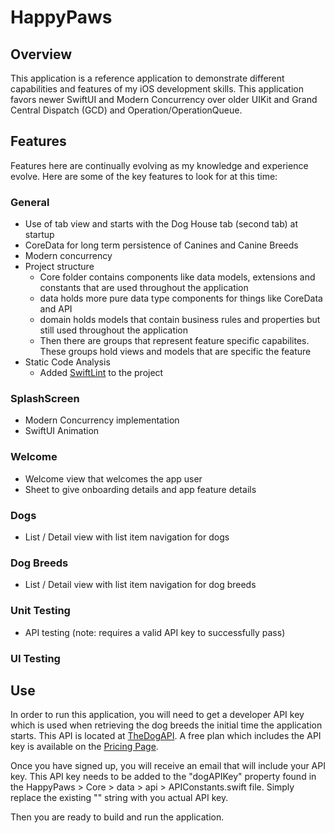 # HappyPaws

## Overview
This application is a reference application to demonstrate different capabilities and features
of my iOS development skills. This application favors newer SwiftUI and Modern Concurrency over
older UIKit and Grand Central Dispatch (GCD) and Operation/OperationQueue.

## Features
Features here are continually evolving as my knowledge and experience evolve. Here are some of
the key features to look for at this time:

### General
- Use of tab view and starts with the Dog House tab (second tab) at startup
- CoreData for long term persistence of Canines and Canine Breeds
- Modern concurrency
- Project structure
  - Core folder contains components like data models, extensions and constants that are used throughout the application
  - data holds more pure data type components for things like CoreData and API
  - domain holds models that contain business rules and properties but still used throughout the application
  - Then there are groups that represent feature specific capabilites. These groups hold views and models that are specific the feature
- Static Code Analysis
  - Added [SwiftLint](https://github.com/realm/SwiftLint) to the project

### SplashScreen
- Modern Concurrency implementation
- SwiftUI Animation

### Welcome
- Welcome view that welcomes the app user
- Sheet to give onboarding details and app feature details

### Dogs
- List / Detail view with list item navigation for dogs

### Dog Breeds
- List / Detail view with list item navigation for dog breeds

### Unit Testing
- API testing (note: requires a valid API key to successfully pass)

### UI Testing

## Use
In order to run this application, you will need to get a developer API key which is used
when retrieving the dog breeds the initial time the application starts. This API is
located at [TheDogAPI](https://thedogapi.com). A free plan which includes the API key
is available on the [Pricing Page](https://thedogapi.com/#pricing).

Once you have signed up, you will receive an email that will include your API key.
This API key needs to be added to the "dogAPIKey" property found in the HappyPaws > 
Core > data > api > APIConstants.swift file. Simply replace the existing "<your API key here>"
string with you actual API key.

Then you are ready to build and run the application.

